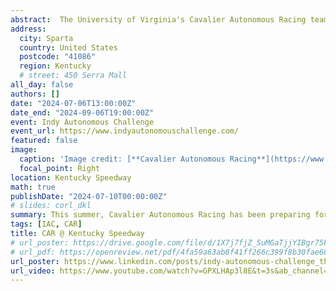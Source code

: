 ```yaml
---
abstract:  The University of Virginia's Cavalier Autonomous Racing team has been working hard during this summer at the Kentucky Speedway, putting the upgraded AV-24 autonomous racing car through its paces. 
address:
  city: Sparta
  country: United States
  postcode: "41086"
  region: Kentucky
  # street: 450 Serra Mall
all_day: false
authors: []
date: "2024-07-06T13:00:00Z"
date_end: "2024-09-06T19:00:00Z"
event: Indy Autonomous Challenge
event_url: https://www.indyautonomouschallenge.com/
featured: false
image:
  caption: 'Image credit: [**Cavalier Autonomous Racing**](https://www.linkedin.com/company/cavalier-autonomous-racing/posts/?feedView=all)'
  focal_point: Right
location: Kentucky Speedway
math: true
publishDate: "2024-07-10T00:00:00Z"
# slides: corl_dkl
summary: This summer, Cavalier Autonomous Racing has been preparing for the seventh edition of IAC autonomous racing competition.
tags: [IAC, CAR]
title: CAR @ Kentucky Speedway
# url_poster: https://drive.google.com/file/d/1X7j7fjZ_5uMGaTjjYIBgr75FSJEmYaB0/view?usp=sharing
# url_pdf: https://openreview.net/pdf/4fa59a63ab8f41ff266c399f8b30fae68463a33e.pdf
url_poster: https://www.linkedin.com/posts/indy-autonomous-challenge_the-indy-autonomous-challenge-is-making-activity-7191861351827316736-AjJc?utm_source=share&utm_medium=member_desktop
url_video: https://www.youtube.com/watch?v=GPXLHAp3l8E&t=3s&ab_channel=MadhurBehl
---
```


<!-- {{% callout note %}}
Click on the **Slides** button above to view the built-in slides feature.
{{% /callout %}}

Slides can be added in a few ways:

- **Create** slides using Wowchmey's [*Slides*](https://wowchemy.com/docs/managing-content/#create-slides) feature and link using `slides` parameter in the front matter of the talk file
- **Upload** an existing slide deck to `static/` and link using `url_slides` parameter in the front matter of the talk file
- **Embed** your slides (e.g. Google Slides) or presentation video on this page using [shortcodes](https://wowchemy.com/docs/writing-markdown-latex/).

Further talk details can easily be added to this page using *Markdown* and $\rm \LaTeX$ math code. -->

